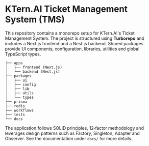 # KTern.AI Ticket Management System (TMS)

This repository contains a monorepo setup for KTern.AI's Ticket Management System. The project is structured using **Turborepo** and includes a Next.js frontend and a Nest.js backend. Shared packages provide UI components, configuration, libraries, utilities and global TypeScript types.

```
├── apps
│   ├── frontend (Next.js)
│   └── backend (Nest.js)
├── packages
│   ├── ui
│   ├── config
│   ├── lib
│   ├── utils
│   └── types
├── prisma
├── redis
├── workflows
├── tests
└── docs
```

The application follows SOLID principles, 12‑factor methodology and leverages design patterns such as Factory, Singleton, Adapter and Observer. See the documentation under `docs/` for more details.
